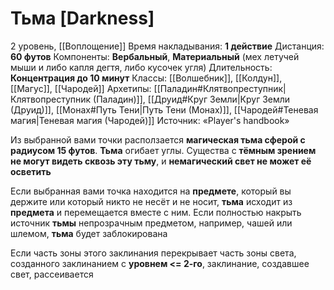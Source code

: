 # Тьма [Darkness]
2 уровень, [[Воплощение]]
Время накладывания: **1 действие**
Дистанция: **60 футов**
Компоненты: **Вербальный**, **Материальный** (мех летучей мыши и либо капля дегтя, либо кусочек угля)
Длительность: **Концентрация до 10 минут**
Классы: [[Волшебник]], [[Колдун]], [[Магус]], [[Чародей]]
Архетипы: [[Паладин#Клятвопреступник|Клятвопреступник (Паладин)]], [[Друид#Круг Земли|Круг Земли (Друид)]], [[Монах#Путь Тени|Путь Тени (Монах)]], [[Чародей#Теневая магия|Теневая магия (Чародей)]]
Источник: «Player's handbook»

Из выбранной вами точки расползается **магическая тьма сферой с радиусом 15 футов**. **Тьма** огибает углы. Существа с **тёмным зрением не могут видеть сквозь эту тьму**, и **немагический свет не может её осветить**

Если выбранная вами точка находится на **предмете**, который вы держите или который никто не несёт и не носит, **тьма** исходит из **предмета** и перемещается вместе с ним. Если полностью накрыть источник **тьмы** непрозрачным предметом, например, чашей или шлемом, **тьма** будет заблокирована

Если часть зоны этого заклинания перекрывает часть зоны света, созданного заклинанием с **уровнем <= 2-го**, заклинание, создавшее свет, рассеивается